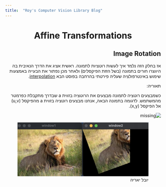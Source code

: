 ```yaml
---
title:  "Roy's Computer Vision Library Blog"
---
```

<style> h1 {text-align: center;} </style>
<div dir="rtl">
   <h1 align=center>Affine Transformations </h1>
  <h2> Image Rotation </h2>
    אז בחלק הזה נלמד איך לעשות רוטציות לתמונה. ראשית אציג את הדרך הנאיבית בה היווצרו חורים בתמונה (בשל הזזת הפיקסלים) ולאחר מכן נפתור את הבעייה באמצעות שימוש באינטרפולציה שעליה פירטתי בהרחבה בפוסט הבא <a href="index.md">interpolation</a>. 
  
   תאוריה:
   
   כשמבצעים רוטציה לתמונה מבצעים את הרוטציה בזווית a שבדרך מתקבלת כפרמטר מהמשתמש.
   לדגומה בתמונה הבאה, אנחנו מבצעים רוטציה בזווית a מהפיקסל (u,v) אל הפיקסל (x,y).
   
   <img src='https://user-images.githubusercontent.com/69425073/138815394-abd74c44-6e61-4942-a842-86e06a214842.png' alt='missing' />


   
   
   
 <figure>
    <img src='lions1.jpeg' alt='missing' />
    <figcaption> יובל יאריה </figcaption>
</figure>
  
   
   
   
   
  </div>
